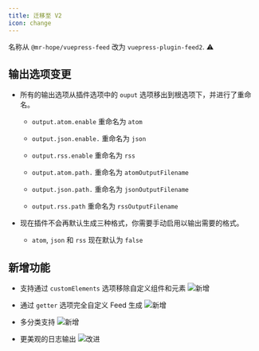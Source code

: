 ```yaml
---
title: 迁移至 V2
icon: change
---
```


名称从 `@mr-hope/vuepress-feed` 改为 `vuepress-plugin-feed2`. ⚠

## 输出选项变更

- 所有的输出选项从插件选项中的 `ouput` 选项移出到根选项下，并进行了重命名。

  - `output.atom.enable` 重命名为 `atom`

  - `output.json.enable.` 重命名为 `json`

  - `output.rss.enable` 重命名为 `rss`

  - `output.atom.path.` 重命名为 `atomOutputFilename`

  - `output.json.path.` 重命名为 `jsonOutputFilename`

  - `output.rss.path` 重命名为 `rssOutputFilename`

- 现在插件不会再默认生成三种格式，你需要手动启用以输出需要的格式。

  - `atom`, `json` 和 `rss` 现在默认为 `false`

## 新增功能

- 支持通过 `customElements` 选项移除自定义组件和元素 ![新增](https://img.shields.io/badge/-新增-brightgreen)

- 通过 `getter` 选项完全自定义 Feed 生成 ![新增](https://img.shields.io/badge/-新增-brightgreen)

- 多分类支持 ![新增](https://img.shields.io/badge/-新增-brightgreen)

- 更美观的日志输出 ![改进](https://img.shields.io/badge/-改进-blue)
